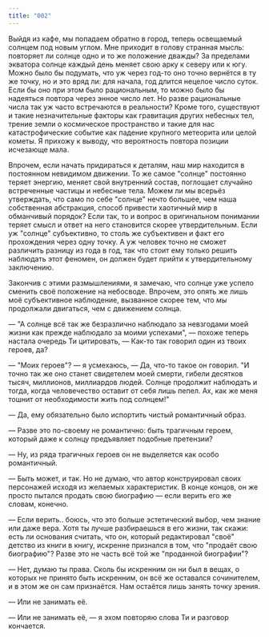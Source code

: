 ```yaml
---
title: "002"
---
```


Выйдя из кафе, мы попадаем обратно в город, теперь освещаемый солнцем под новым
углом. Мне приходит в голову странная мысль: повторяет ли солнце одно и то же
положение дважды? За пределами экватора солнце каждый день меняет свою арку к
северу или к югу. Можно было бы подумать, что уж через год-то оно точно вернётся
в ту же точку, но и это вряд ли: для начала, год длится нецелое число
суток. Если бы оно при этом было рациональным, то можно было бы надеяться
повтора через энное число лет. Но разве рациональные числа так уж часто
встречаются в реальности? Кроме того, существуют и такие незначительные факторы
как гравитация других небесных тел, трение земли о космическое пространство и
такие для нас катастрофические событие как падение крупного метеорита или целой
кометы. Я прихожу к выводу, что вероятность повтора позиции исчезающе мала.

Впрочем, если начать придираться к деталям, наш мир находится в постоянном
невидимом движении. То же самое "солнце" постоянно теряет энергию, меняет свой
внутренний состав, поглощает случайно встреченные частицы и небесные тела. Можем
ли мы всерьёз утверждать, что само по себе "солнце" нечто большее, чем наша
собственная абстракция, способ привести хаотичный мир в обманчивый порядок? Если
так, то и вопрос в оригинальном понимании теряет смысл и ответ на него
становится скорее утвердительным. Если уж "солнце" субъективно, то столь же
субъективен и факт его прохождения через одну точку. А уж человек точно не
сможет различить разницу из года в год, так что стоит ему только решить
наблюдать этот феномен, он должен будет прийти к утвердительному заключению.

Закончив с этими размышлениями, я замечаю, что солнце уже успело сменить своё
положение на небосводе. Впрочем, это опять же лишь моё субъективное наблюдение,
вызванное скорее тем, что *мы* продолжали двигаться, чем с движением солнца.

— "А солнце всё так же безразлично наблюдало за невзгодами моей жизни как прежде
наблюдало за моими успехами", — похоже теперь настала очередь Ти цитировать, —
Как-то так говорил один из твоих героев, да?

— "Моих героев"? — я усмехаюсь, — Да, что-то такое он говорил. "И точно так же
оно станет свидетелем моей смерти, гибели десятков тысяч, миллионов, миллиардов
людей. Солнце продолжит наблюдать и тогда, когда человечество оставит от себя
лишь пепел. Ах, как же меня тошнит от необходимости жить под солнцем!"

— Да, ему обязательно было испортить чистый романтичный образ.

— Разве это по-своему не романтично: быть трагичным героем, который даже к
солнцу предъявляет подобные претензии?

— Ну, из ряда трагичных героев он не выделяется как особо романтичный.

— Быть может, и так. Но не думаю, что автор конструировал своих персонажей
исходя из желаемых характеристик. В конце концов, он же просто пытался продать
свою биографию — если верить его же словам, конечно.

— Если верить.. боюсь, что это больше эстетический выбор, чем знание или даже
вера. Хотя ты лучше разбираешься в его жизни, так скажи: есть ли основания
считать, что он, который редактировал "своё" детство из книги в книгу, искренне
признался в том, что "продаёт свою биографию"? Разве это не часть всё той же
"проданной биографии"?

— Нет, думаю ты права. Сколь бы искренним он ни был в вещах, о которых не
принято быть искренним, он всё же оставался сочинителем, и в этом же он сам
признаётся. Нам остаётся лишь занять точку зрения.

— Или не занимать её.

— Или не занимать её, — я эхом повторяю слова Ти и разговор кончается.
